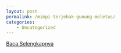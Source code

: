 ```yaml
---
layout: post
permalink: /mimpi-terjebak-gunung-meletus/
categories:
    - Uncategorized
---
```


[Baca Selengkapnya](/05)